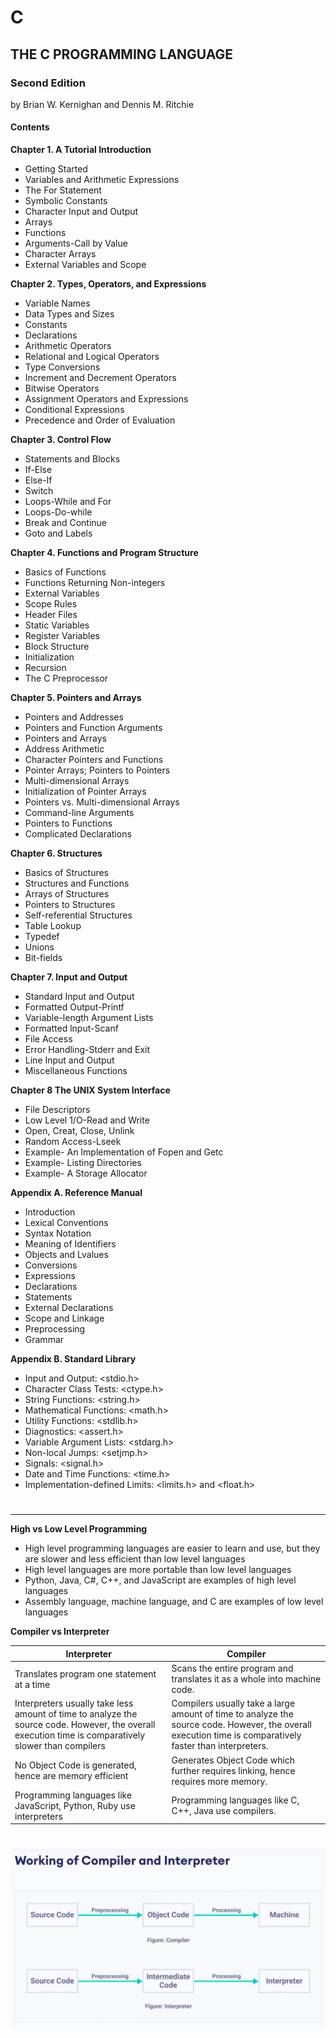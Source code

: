 

# C

## THE C PROGRAMMING LANGUAGE
### Second Edition

by Brian W. Kernighan and Dennis M. Ritchie

#### Contents

**Chapter 1. A Tutorial Introduction**
- Getting Started
- Variables and Arithmetic Expressions
- The For Statement 
- Symbolic Constants 
- Character Input and Output 
- Arrays 
- Functions 
- Arguments-Call by Value 
- Character Arrays 
- External Variables and Scope

**Chapter 2. Types, Operators, and Expressions**
- Variable Names
- Data Types and Sizes 
- Constants 
- Declarations 
- Arithmetic Operators 
- Relational and Logical Operators 
- Type Conversions 
- Increment and Decrement Operators 
- Bitwise Operators 
- Assignment Operators and Expressions 
- Conditional Expressions 
- Precedence and Order of Evaluation 

**Chapter 3. Control Flow**
- Statements and Blocks 
- If-Else 
- Else-If 
- Switch 
- Loops-While and For 
- Loops-Do-while 
- Break and Continue 
- Goto and Labels

**Chapter 4. Functions and Program Structure**
- Basics of Functions 
- Functions Returning Non-integers 
- External Variables 
- Scope Rules 
- Header Files 
- Static Variables 
- Register Variables 
- Block Structure 
- Initialization 
- Recursion 
- The C Preprocessor

**Chapter 5. Pointers and Arrays**
- Pointers and Addresses 
- Pointers and Function Arguments 
- Pointers and Arrays 
- Address Arithmetic 
- Character Pointers and Functions 
- Pointer Arrays; Pointers to Pointers 
- Multi-dimensional Arrays 
- Initialization of Pointer Arrays 
- Pointers vs. Multi-dimensional Arrays 
- Command-line Arguments 
- Pointers to Functions 
- Complicated Declarations

**Chapter 6. Structures**
- Basics of Structures 
- Structures and Functions 
- Arrays of Structures 
- Pointers to Structures 
- Self-referential Structures 
- Table Lookup 
- Typedef 
- Unions 
- Bit-fields 

**Chapter 7. Input and Output**
- Standard Input and Output
- Formatted Output-Printf
- Variable-length Argument Lists
- Formatted lnput-Scanf
- File Access
- Error Handling-Stderr and Exit
- Line Input and Output
- Miscellaneous Functions

**Chapter 8 The UNIX System Interface**
- File Descriptors
- Low Level 1/O-Read and Write
- Open, Creat, Close, Unlink
- Random Access-Lseek
- Example- An Implementation of Fopen and Getc
- Example- Listing Directories
- Example- A Storage Allocator

**Appendix A. Reference Manual**
-  Introduction
-  Lexical Conventions
-  Syntax Notation
-  Meaning of Identifiers
-  Objects and Lvalues
-  Conversions
-  Expressions
-  Declarations
-  Statements
-  External Declarations
-  Scope and Linkage
-  Preprocessing
-  Grammar

**Appendix B. Standard Library**
- Input and Output: <stdio.h>
- Character Class Tests: <ctype.h>
- String Functions: <string.h>
- Mathematical Functions: <math.h>
- Utility Functions: <stdlib.h>
- Diagnostics: <assert.h>
- Variable Argument Lists: <stdarg.h>
- Non-local Jumps: <setjmp.h>
- Signals: <signal.h>
- Date and Time Functions: <time.h>
- Implementation-defined Limits: <limits.h> and <float.h>

#

***

**High vs Low Level Programming**

- High level programming languages are easier to learn and use, but they are slower and less efficient than low level languages
- High level languages are more portable than low level languages
- Python, Java, C#, C++, and JavaScript are examples of high level languages
- Assembly language, machine language, and C are examples of low level languages

**Compiler vs Interpreter**

Interpreter | Compiler
-- | --
Translates program one statement at a time | Scans the entire program and translates it as a whole into machine code.
Interpreters usually take less amount of time to analyze the source code. However, the overall execution time is comparatively slower than compilers | Compilers usually take a large amount of time to analyze the source code. However, the overall execution time is comparatively faster than interpreters.
No Object Code is generated, hence are memory efficient | Generates Object Code which further requires linking, hence requires more memory.
Programming languages like JavaScript, Python, Ruby use interpreters | Programming languages like C, C++, Java use compilers.

#

![img](https://github.com/c0st/C/blob/main/Drawables/working.png)
